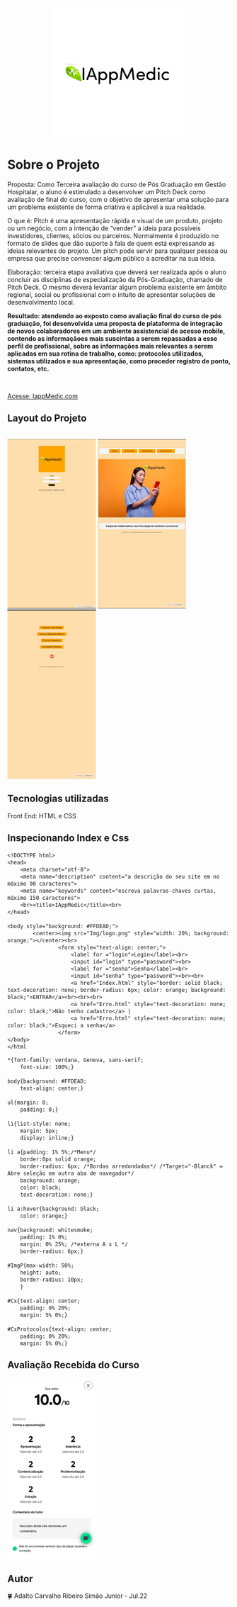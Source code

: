 <p align="center">
<img src="logo.png" width="300">
</p>

# Sobre o Projeto 

Proposta: Como Terceira avaliação do curso de Pós Graduação em Gestão Hospitalar, o aluno é estimulado a desenvolver um Pitch Deck como avaliação de final do curso, com o objetivo de apresentar uma solução para um problema existente de forma criativa e aplicável a sua realidade.

O que é: Pitch é uma apresentação rápida e visual de um produto, projeto ou um negócio, com a intenção de “vender” a ideia para possíveis investidores, clientes, sócios ou parceiros. Normalmente é produzido no formato de slides que dão suporte à fala de quem está expressando as ideias relevantes do projeto. Um pitch pode servir para qualquer pessoa ou empresa que precise convencer algum público a acreditar na sua ideia.

Elaboração: terceira etapa avaliativa que deverá ser realizada após o aluno concluir as disciplinas de especialização da Pós-Graduação, chamado de Pitch Deck. O mesmo deverá levantar algum problema existente em âmbito regional, social ou profissional com o intuito de apresentar soluções de desenvolvimento local.

**Resultado: atendendo ao exposto como avaliação final do curso de pós graduação, foi desenvolvida uma proposta de plataforma de integração de novos colaboradores em um ambiente assistencial de acesso mobile, contendo as informaçãoes mais suscintas a serem repassadas a esse perfil de profissional, sobre as informações mais relevantes a serem aplicadas em sua rotina de trabalho, como: protocolos utilizados, sistemas utilizados e sua apresentação, como proceder registro de ponto, contatos, etc.**

<br>

[Acesse: IappMedic.com](https://iappmedic.000webhostapp.com/)


## Layout do Projeto
<br>
<img src="img.jpeg" width="200">
<img src="img1.jpeg" width="200">
<img src="img2.jpeg" width="200">

## Tecnologias utilizadas

Front End: HTML e CSS

## Inspecionando Index e Css

```
<!DOCTYPE html> 
<head>
	<meta charset="utf-8">
    <meta name="description" content="a descrição do seu site em no máximo 90 caracteres">
    <meta name="keywords" content="escreva palavras-chaves curtas, máximo 150 caracteres">
    <br><title>IAppMedic</title><br>	
</head>

<body style="background: #FFDEAD;">
		<center><img src="Img/logo.png" style="width: 20%; background: orange;"></center><br>
				<form style="text-align: center;">
					<label for ="login">Login</label><br>
					<input id="login" type="password"><br>
					<label for ="senha">Senha</label><br>
					<input id="senha" type="password"><br><br>		
					<a href="Index.html" style="border: solid black; text-decoration: none; border-radius: 6px; color: orange; background: black;">ENTRAR</a><br><br><br>
					<a href="Erro.html" style="text-decoration: none; color: black;">Não tenho cadastro</a> |
					<a href="Erro.html" style="text-decoration: none; color: black;">Esqueci a senha</a>						
				</form>	
</body>
</html
```

```
*{font-family: verdana, Geneva, sans-serif;
	font-size: 100%;}

body{background: #FFDEAD;
	text-align: center;}

ul{margin: 0;
	padding: 0;}

li{list-style: none;
	margin: 5px;
	display: inline;}

li a{padding: 1% 5%;/*Menu*/
	border:0px solid orange;
	border-radius: 6px; /*Bordas arredondadas*/ /*Target="-Blanck" = Abre seleção em outra aba de navegador*/
	background: orange; 
	color: black;
	text-decoration: none;}

li a:hover{background: black;
	color: orange;}

nav{background: whitesmoke;
	padding: 1% 0%;
	margin: 0% 25%; /*externa A x L */
	border-radius: 6px;}

#ImgP{max-width: 50%;
	height: auto;
	border-radius: 10px;
	}

#Cx{text-align: center;
	padding: 0% 20%;
	margin: 5% 0%;}	

#CxProtocolos{text-align: center;
	padding: 0% 20%;
	margin: 5% 0%;}	
```

## Avaliação Recebida do Curso

<img src="av.jpeg" width="200">

## Autor

:four_leaf_clover:  Adalto Carvalho Ribeiro Simão Junior - Jul.22  


